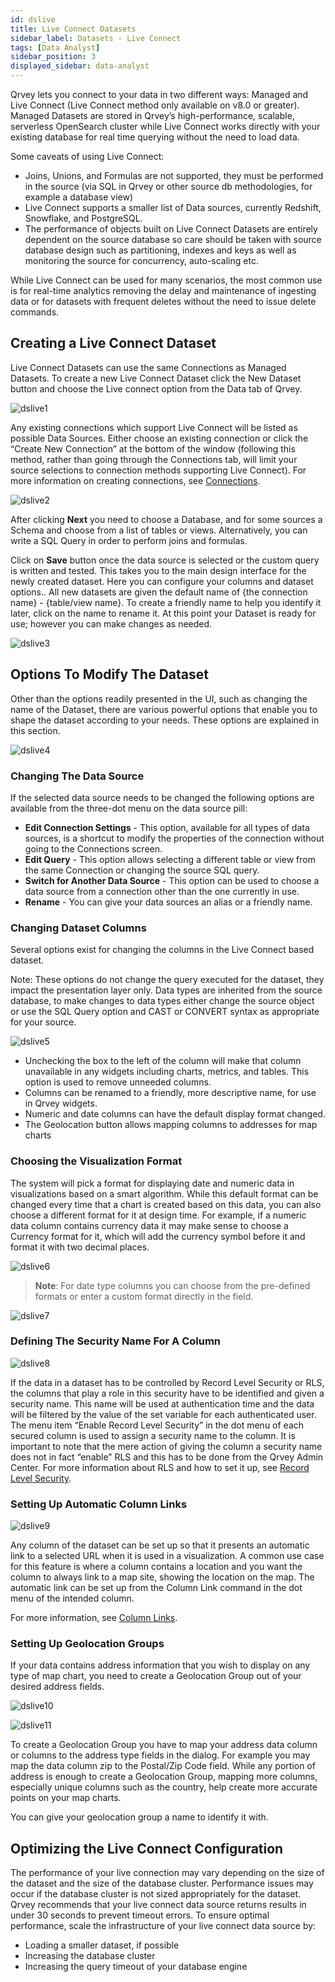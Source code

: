 ```yaml
---
id: dslive
title: Live Connect Datasets
sidebar_label: Datasets - Live Connect
tags: [Data Analyst]
sidebar_position: 3
displayed_sidebar: data-analyst
---
```


<div>

Qrvey lets you connect to your data in two different ways:  Managed and Live Connect (Live Connect method only available on v8.0 or greater).  Managed Datasets are stored in Qrvey’s high-performance, scalable, serverless OpenSearch cluster while Live Connect works directly with your existing database for real time querying without the need to load data.

Some caveats of using Live Connect:

* Joins, Unions, and Formulas are not supported, they must be performed in the source (via SQL in Qrvey or other source db methodologies, for example a database view)
* Live Connect supports a smaller list of Data sources, currently Redshift, Snowflake, and PostgreSQL.
* The performance of objects built on Live Connect Datasets are entirely dependent on the source database so care should be taken with source database design such as partitioning, indexes and keys as well as monitoring the source for concurrency, auto-scaling etc.  

While Live Connect can be used for many scenarios, the most common use is for real-time analytics removing the delay and maintenance of ingesting data or for datasets with frequent deletes without the need to issue delete commands.

## Creating a Live Connect Dataset
Live Connect Datasets can use the same Connections as Managed Datasets.  To create a new Live Connect Dataset click the New Dataset button and choose the Live connect option from the Data tab of Qrvey.

![dslive1](https://s3.amazonaws.com/cdn.qrvey.com/documentation_assets/ui-docs/datasets/DatasetLive/dslive.1-8.0.png#thumbnail-40)


Any existing connections which support Live Connect will be listed as possible Data Sources.  Either choose an existing connection or click the “Create New Connection” at the bottom of the window (following this method, rather than going through the Connections tab, will limit your source selections to connection methods supporting Live Connect).  For more information on creating connections, see [Connections](../../Connections/overview-of-connections.md).

![dslive2](https://s3.amazonaws.com/cdn.qrvey.com/documentation_assets/ui-docs/datasets/DatasetLive/dslive.2-8.0.png#thumbnail)

After clicking **Next** you need to choose a Database, and for some sources a Schema and choose from a list of tables or views.  Alternatively, you can write a SQL Query in order to perform joins and formulas.

Click on **Save** button once the data source is selected or the custom query is written and tested. This takes you to the main design interface for the newly created dataset.  Here you can configure your columns and dataset options.. All new datasets are given the default name of {the connection name} - {table/view name}.  To create a friendly name to help you identify it later, click on the name to rename it.  At this point your Dataset is ready for use; however you can make changes as needed.

![dslive3](https://s3.amazonaws.com/cdn.qrvey.com/documentation_assets/ui-docs/datasets/DatasetLive/dslive.3-8.0.png#thumbnail-40)

## Options To Modify The Dataset​
Other than the options readily presented in the UI, such as changing the name of the Dataset, there are various powerful options that enable you to shape the dataset according to your needs. These options are explained in this section.

![dslive4](https://s3.amazonaws.com/cdn.qrvey.com/documentation_assets/ui-docs/datasets/DatasetLive/dslive.4-8.0.png#thumbnail)

### Changing The Data Source​

If the selected data source needs to be changed the following options are available from the three-dot menu on the data source pill:

* **Edit Connection Settings** - This option, available for all types of data sources, is a shortcut to modify the properties of the connection  without going to the Connections screen.
* **Edit Query** - This option allows selecting a different table or view from the same Connection or changing the source SQL query.
* **Switch for Another Data Source** - This option can be used to choose a data source from a connection other than the one currently in use.
* **Rename** - You can give your data sources an alias or a friendly name.


### Changing Dataset Columns

Several options exist for changing the columns in the Live Connect based dataset.  

Note: These options do not change the query executed for the dataset, they impact the presentation layer only.  Data types are inherited from the source database, to make changes to data types either change the source object or use the SQL Query option and CAST or CONVERT syntax as appropriate for your source.

![dslive5](https://s3.amazonaws.com/cdn.qrvey.com/documentation_assets/ui-docs/datasets/DatasetLive/dslive.5-8.0.png#thumbnail)


* Unchecking the box to the left of the column will make that column unavailable in any widgets including charts, metrics, and tables.  This option is used to remove unneeded columns.
* Columns can be renamed to a friendly, more descriptive name, for use in Qrvey widgets.  
* Numeric and date columns can have the default display format changed.  
* The Geolocation button allows mapping columns to addresses for map charts 

### Choosing the Visualization Format​
The system will pick a format for displaying date and numeric data in visualizations based on a smart algorithm. While this default format can be changed every time that a chart is created based on this data, you can also choose a different format for it at design time. For example, if a numeric data column contains currency data it may make sense to choose a Currency format for it, which will add the currency symbol before it and format it with two decimal places.

![dslive6](https://s3.amazonaws.com/cdn.qrvey.com/documentation_assets/ui-docs/datasets/DatasetLive/dslive.6-8.0.png#thumbnail-40)

>**Note**: For date type columns you can choose from the pre-defined formats or enter a custom format directly in the field.

![dslive7](https://s3.amazonaws.com/cdn.qrvey.com/documentation_assets/ui-docs/datasets/DatasetLive/dslive.7-8.0.png#thumbnail-40)


### Defining The Security Name For A Column​

![dslive8](https://s3.amazonaws.com/cdn.qrvey.com/documentation_assets/ui-docs/datasets/DatasetLive/dslive.8-8.0.png#thumbnail-40)

If the data in a dataset has to be controlled by Record Level Security or RLS, the columns that play a role in this security have to be identified and given a security name. This name will be used at authentication time and the data will be filtered by the value of the set variable for each authenticated user. The menu item “Enable Record Level Security” in the dot menu of each secured column is used to assign a security name to the column. It is important to note that the mere action of giving the column a security name does not in fact “enable” RLS and this has to be done from the Qrvey Admin Center.
For more information about RLS and how to set it up, see [Record Level Security](../../../software-developer/security/record-level-security.md).


### Setting Up Automatic Column Links​

![dslive9](https://s3.amazonaws.com/cdn.qrvey.com/documentation_assets/ui-docs/datasets/DatasetLive/dslive.9-8.0.png#thumbnail-40)

Any column of the dataset can be set up so that it presents an automatic link to a selected URL when it is used in a visualization. A common use case for this feature is where a column contains a location and you want the column to always link to a map site, showing the location on the map. The automatic link can be set up from the Column Link command in the dot menu of the intended column.

For more information, see [Column Links](./column-links.md).


### Setting Up Geolocation Groups​
If your data contains address information that you wish to display on any type of map chart, you need to create a Geolocation Group out of your desired address fields.

![dslive10](https://s3.amazonaws.com/cdn.qrvey.com/documentation_assets/ui-docs/datasets/DatasetLive/dslive.10-8.0.png#thumbnail)

![dslive11](https://s3.amazonaws.com/cdn.qrvey.com/documentation_assets/ui-docs/datasets/DatasetLive/dslive.11-8.0.png#thumbnail-60)

To create a Geolocation Group you have to map your address data column or columns to the address type fields in the dialog. For example you may map the data column zip to the Postal/Zip Code field. While any portion of address is enough to create a Geolocation Group, mapping more columns, especially unique columns such as the country, help create more accurate points on your map charts.

You can give your geolocation group a name to identify it with.

## Optimizing the Live Connect Configuration

The performance of your live connection may vary depending on the size of the dataset and the size of the database cluster. Performance issues may occur if the database cluster is not sized appropriately for the dataset. Qrvey recommends that your live connect data source returns results in under 30 seconds to prevent timeout errors. To ensure optimal performance, scale the infrastructure of your live connect data source by:
- Loading a smaller dataset, if possible
- Increasing the database cluster
- Increasing the query timeout of your database engine 



</div>